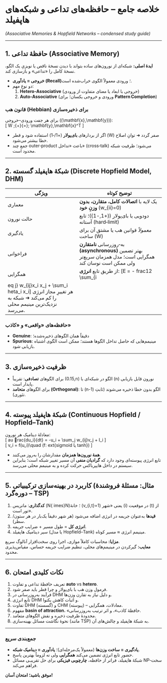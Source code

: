 
# خلاصه جامع – حافظه‌های تداعی و شبکه‌های هاپفیلد  
*(Associative Memories & Hopfield Networks – condensed study guide)*  

---

## 1. حافظهٔ تداعی (Associative Memory)  
**ایدهٔ اصلی:** شبکه‌ای از نورون‌های ساده بتواند با دیدن نسخهٔ ناقص یا نویزیِ یک الگو، نسخهٔ کامل را «تداعی» و بازسازی کند.  
- **خروجی = یادآوری (Recall)**؛ ورودی معمولاً الگوی خراب‌شده است.  
- دو نوع مهم:  
  1. **Hetero‑Associative** (خروجی با ابعاد یا معنای متفاوت از ورودی)  
  2. **Auto‑Associative** (ورودی و خروجی یکسان؛ برای **Pattern Completion**)  

### قانون هب (Hebbian) برای ذخیره‌سازی  
برای هر جفت ورودی–خروجی \((\mathbf{x},\mathbf{y})\):  
\[
W \;{+}{=}\; \mathbf{y}\,\mathbf{x}^T
\]  
- اگر از بردارهای **بای‌پولار** (+1/‑1) استفاده شود و قطر \(W\) صفر گردد ➜ توانِ اصلاح خطا بیشتر می‌شود.  
- جمع چند outer‑product باعث «تداخل» (cross‑talk) می‌شود؛ ظرفیت شبکه محدود است.

---

## 2. شبکهٔ هاپفیلد گسسته (Discrete Hopfield Model, DHM)  
| ویژگی | توضیح کوتاه |
|-------|-------------|
| معماری | یک لایه با **اتصالات کامل، متقارن، بدون وزنِ خود** \(w_{ii}=0\) |
| حالت نورون | دودویی یا بای‌پولار \(\{+1,-1\}\)؛ تابع آستانه (hard‑limit) |
| یادگیری | *معمولاً* قوانین هب یا مشتق آن برای ساخت \(W\) |
| فراخوانی | به‑روزرسانی **نامتقارن (asynchronous)** بهتر تضمین همگرایی است؛ مدل همزمان سریع‌تر ولی ممکن است نوسان کند |
| همگرایی | از طریق تابع **انرژی**:  \[E = -	frac12 \sum_{i
eq j} w_{ij}x_i x_j + \sum_i 	heta_i x_i\]  هر تغییرِ مجاز انرژی را کم می‌کند ➜ شبکه به نزدیک‌ترین مینیمم محلی می‌رسد.|

### حافظه‌های «واقعی» و «کاذب»  
- **Genuine**: دقیقاً همان الگوهای ذخیره‌شده؛  
- **Spurious**: مینیمم‌هایی که حاصل تداخل الگوها هستند؛ ممکن است الگوی اشتباه بازیابی شود.

---

## 3. ظرفیت ذخیره‌سازی  
- برای الگوهای **تصادفی**: تقریباً \(0.15\,n\) الگو در شبکه‌ای با \(n\) نورون قابل بازیابی پایدار است.  
- برای الگوهای **متحامد (Orthogonal)**: تا \(n-1\) الگو بدون خطا ذخیره می‌شوند (ثابتِ تئوری).  

---

## 4. شبکهٔ هاپفیلد پیوسته (Continuous Hopfield / Hopfield–Tank)  
معادلهٔ دینامیک هر نورون:  
\[
	au rac{du_i}{dt} = -u_i + \sum_j w_{ij}v_j + I_i
\]  
\[
v_i = f(u_i)\quad (f: 	ext{sigmoid یا tanh})
\]  
- **همهٔ نورون‌ها همزمان** مقدارشان را به‌روز می‌کنند.  
- تابع انرژی پیوسته‌ای وجود دارد که **گرادیان منفی** آن مسیر تغییر شبکه است؛ بنابراین سیستم در داخل هایپرباکس حرکت کرده و به مینیمم محلی می‌رسد.  

---

## 5. کاربرد در بهینه‌سازی ترکیبیاتی (مثال: مسئلهٔ فروشندهٔ دوره‌گرد – TSP)  
1. **کدگذاری**: ماتریس \(N{	imes}N\)؛ خانهٔ \(v_{i,t}=1\) یعنی «شهر \(i\) در موقعیت \(t\) از تور است».  
2. **قیدها** به‌عنوان جریمه در انرژی اضافه می‌شود (هر شهر دقیقاً یک‌بار در هر ستون/سطر).  
3. **انرژی کل** = طول مسیر + ضرایب جریمه.  
4. سیر دینامیک هاپفیلد (یا مدل Hopfield–Tank) مینیمم انرژی ≈ مسیر کوتاه.  

**مزایا:** محاسبات کاملاً موازی، اجرا روی سخت‌افزار آنالوگ سریع.  
**معایب:** گیرکردن در مینیمم‌های محلی، تنظیم ضرایب جریمه حساس، مقیاس‌پذیری محدود.  

---

## 6. نکات کلیدی امتحان  
1. تعریف حافظهٔ تداعی و تفاوت **auto** vs **hetero**.  
2. فرمول وزن هب با بای‌پولار و چرا قطر باید صفر شود.  
3. فرآیند به‌روزرسانی در DHM و دلیل نیاز به تقارن وزن‌ها.  
4. تابع انرژی DHM و اثبات کاهش یکنوا.  
5. تفاوت DHM (گسسته) و CHM (پیوسته) – معادلات، همگرایی.  
6. مفهوم **basin of attraction**، «حافظهٔ کاذب»، و اثر ترتیب به‌روزرسانی.  
7. محدودهٔ ظرفیت ذخیره و نقش الگوهای متعامد.  
8. نحوهٔ نگاشت مسائل بهینه‌سازی (مانند TSP) به شبکهٔ هاپفیلد و چالش‌های آن.  

---

### جمع‌بندی سریع  
- **یادگیری = ساخت وزن‌ها** (معمولاً یک‌مرحله‌ای)؛ **یادآوری = دینامیک شبکه**.  
- حضور تابع انرژی تضمین می‌کند **همگرایی** ولی نه لزوماً بهترین پاسخ.  
- شبکهٔ هاپفیلد، فراتر از حافظه، **چارچوبی فیزیکی** برای حل تقریبـی مسائل NP‑سخت فراهم می‌کند.  

**موفق باشید؛ امتحان آسان!**
